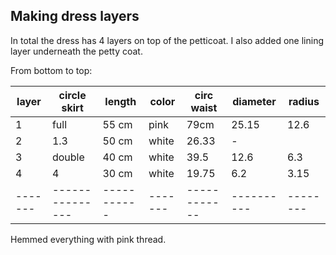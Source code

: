 ## Making dress layers

In total the dress has 4 layers on top of the petticoat. I also added one lining layer underneath the petty coat. 

From bottom to top:

| layer | circle skirt 	| length 	| color | circ waist | diameter | radius |
|-------|---------------|-----------|-------|------------| -------- |--------|
| 1 	| full 			| 55 cm		| pink	| 79cm  	 | 25.15 	| 12.6   |
| 2		| 1.3 			| 50 cm 	| white | 26.33 	 | - 		| 		 | * usd full pattern
| 3		| double 		| 40 cm 	| white | 39.5  	 | 12.6 	| 6.3    |
| 4		| 4 			| 30 cm		| white | 19.75 	 | 6.2 		| 3.15   |
|-------|---------------|-----------|-------|------------|----------|--------|

Hemmed everything with pink thread.




